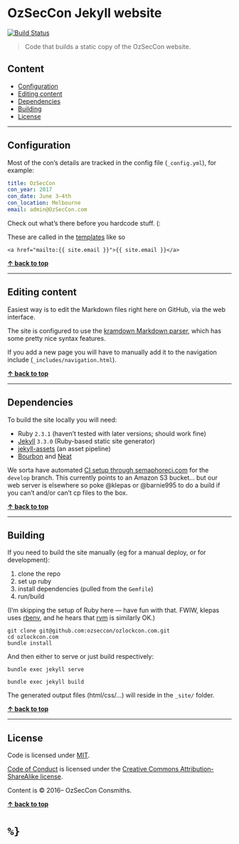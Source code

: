 OzSecCon Jekyll website
=============

[![Build Status](https://semaphoreci.com/api/v1/barnie995/ozlockcon-com-3/branches/master/badge.svg)](https://semaphoreci.com/barnie995/ozlockcon-com-3)
> Code that builds a static copy of the OzSecCon website.


## Content

* [Configuration](#configuration)
* [Editing content](#editing-content)
* [Dependencies](#dependencies)
* [Building](#building)
* [License](#license)


----------------------------------------------------------------------------------------------------------------------------------------------------------------

## Configuration

Most of the con’s details are tracked in the config file (`_config.yml`), for example:

```yaml
title: OzSecCon
con_year: 2017
con_date: June 3–4th
con_location: Melbourne
email: admin@OzSecCon.com
```

Check out what’s there before you hardcode stuff. (:

These are called in the [templates](https://jekyllrb.com/docs/templates/) like so

```liquid
<a href="mailto:{{ site.email }}">{{ site.email }}</a>
```


**[↑ back to top](#content)**

----------------------------------------------------------------------------------------------------------------------------------------------------------------

## Editing content

Easiest way is to edit the Markdown files right here on GitHub, via the web interface.

The site is configured to use the [kramdown Markdown parser](https://kramdown.gettalong.org/syntax.html), which has some pretty nice syntax features.

If you add a new page you will have to manually add it to the navigation include (`_includes/navigation.html`).


**[↑ back to top](#content)**

----------------------------------------------------------------------------------------------------------------------------------------------------------------

## Dependencies

To build the site locally you will need:

- Ruby `2.3.1` (haven’t tested with later versions; should work fine)
- [Jekyll](https://jekyllrb.com/) `3.3.0` (Ruby-based static site generator)
- [jekyll-assets](https://github.com/jekyll/jekyll-assets) (an asset pipeline)
- [Bourbon](http://bourbon.io/) and [Neat](http://neat.bourbon.io/)

We sorta have automated [CI setup through semaphoreci.com](https://semaphoreci.com/klepas/ozlockcon-com) for the `develop` branch. This currently points to an Amazon S3 bucket... but our web server is elsewhere so poke @klepas or @barnie995 to do a build if you can’t and/or can’t cp files to the box.


**[↑ back to top](#content)**

----------------------------------------------------------------------------------------------------------------------------------------------------------------

## Building

If you need to build the site manually (eg for a manual deploy, or for development):

1. clone the repo
2. set up ruby
3. install dependencies (pulled from the `Gemfile`)
4. run/build

(I’m skipping the setup of Ruby here — have fun with that. FWIW, klepas uses [rbenv](https://github.com/rbenv/rbenv), and he hears that [rvm](https://rvm.io/) is similarly OK.)

```shell
git clone git@github.com:ozseccon/ozlockcon.com.git
cd ozlockcon.com
bundle install
```

And then either to serve or just build respectively:

```shell
bundle exec jekyll serve
```

```shell
bundle exec jekyll build
```

The generated output files (html/css/…) will reside in the `_site/` folder.


**[↑ back to top](#content)**

----------------------------------------------------------------------------------------------------------------------------------------------------------------

## License

Code is licensed under [MIT](https://raw.githubusercontent.com/klepas/ozlockcon.com/master/LICENSE).

[Code of Conduct](https://raw.githubusercontent.com/klepas/ozlockcon.com/master/conduct.md) is licensed under the [Creative Commons Attribution-ShareAlike license](http://creativecommons.org/licenses/by-sa/3.0/).

Content is © 2016– OzSecCon Consmiths.


**[↑ back to top](#content)**

# `%}`
